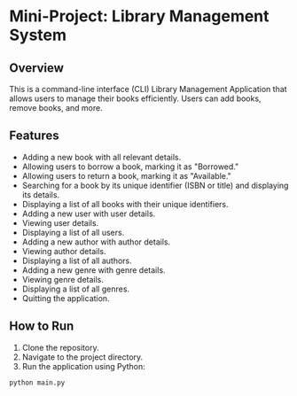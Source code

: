 # Mini-Project: Library Management System

## Overview
This is a command-line interface (CLI) Library Management Application that allows users to manage their books efficiently. Users can add books, remove books, and more. 

## Features
- Adding a new book with all relevant details.
- Allowing users to borrow a book, marking it as "Borrowed."
- Allowing users to return a book, marking it as "Available."
- Searching for a book by its unique identifier (ISBN or title) and displaying its details.
- Displaying a list of all books with their unique identifiers.
- Adding a new user with user details.
- Viewing user details.
- Displaying a list of all users.
- Adding a new author with author details.
- Viewing author details.
- Displaying a list of all authors.
- Adding a new genre with genre details.
- Viewing genre details.
- Displaying a list of all genres.
- Quitting the application.

## How to Run
1. Clone the repository.
2. Navigate to the project directory.
3. Run the application using Python:

```bash
python main.py